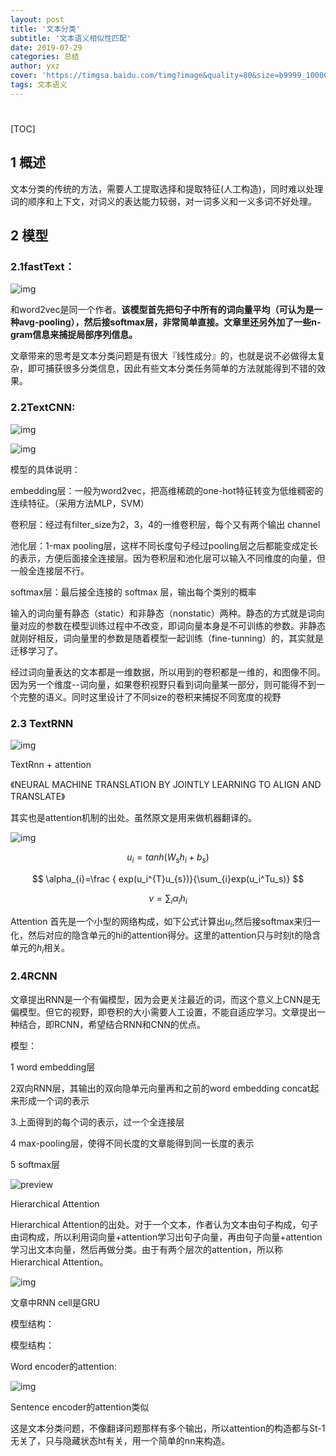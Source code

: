 ```yaml
---
layout: post
title: '文本分类'
subtitle: '文本语义相似性匹配'
date: 2019-07-29
categories: 总结
author: yxz
cover: 'https://timgsa.baidu.com/timg?image&quality=80&size=b9999_10000&sec=1564401601&di=65d4c18dbda45f33c82d458ffcead5e5&imgtype=jpg&er=1&src=http%3A%2F%2Fb-ssl.duitang.com%2Fuploads%2Fitem%2F201708%2F03%2F20170803153553_HZRPv.jpeg'
tags: 文本语义
---
```


# 

[TOC]



## 1 概述

文本分类的传统的方法，需要人工提取选择和提取特征(人工构造)，同时难以处理词的顺序和上下文，对词义的表达能力较弱，对一词多义和一义多词不好处理。



## 2 模型

### 2.1fastText：

![img](https://pic4.zhimg.com/80/v2-8e88ad8c42708993b0bf69fc0e44396b_hd.jpg)



和word2vec是同一个作者。**该模型首先把句子中所有的词向量平均（可认为是一种avg-pooling），然后接softmax层，非常简单直接。文章里还另外加了一些n-gram信息来捕捉局部序列信息。**

文章带来的思考是文本分类问题是有很大『线性成分』的，也就是说不必做得太复杂，即可捕获很多分类信息，因此有些文本分类任务简单的方法就能得到不错的效果。

### 2.2TextCNN:

![img](https://pic4.zhimg.com/80/v2-8786a5eb87f268c58195b2d8bf2fc36b_hd.jpg)

![img](https://pic4.zhimg.com/80/v2-5006f9d9b6581d1a1916ff9bdd164eb3_hd.jpg)

模型的具体说明：

embedding层：一般为word2vec，把高维稀疏的one-hot特征转变为低维稠密的连续特征。（采用方法MLP，SVM）

卷积层：经过有filter_size为2，3，4的一维卷积层，每个又有两个输出 channel

池化层：1-max pooling层，这样不同长度句子经过pooling层之后都能变成定长的表示，方便后面接全连接层。因为卷积层和池化层可以输入不同维度的向量，但一般全连接层不行。

softmax层：最后接全连接的 softmax 层，输出每个类别的概率



输入的词向量有静态（static）和非静态（nonstatic）两种。静态的方式就是词向量对应的参数在模型训练过程中不改变，即词向量本身是不可训练的参数。非静态就刚好相反，词向量里的参数是随着模型一起训练（fine-tunning）的，其实就是迁移学习了。



经过词向量表达的文本都是一维数据，所以用到的卷积都是一维的，和图像不同。因为另一个维度--词向量，如果卷积视野只看到词向量某一部分，则可能得不到一个完整的语义。同时这里设计了不同size的卷积来捕捉不同宽度的视野

### 2.3 TextRNN

![img](https://pic4.zhimg.com/80/v2-452e9f8e129ae7272ada3fc70babd753_hd.jpg)

TextRnn + attention

《NEURAL MACHINE TRANSLATION BY JOINTLY LEARNING TO
ALIGN AND TRANSLATE》

其实也是attention机制的出处。虽然原文是用来做机器翻译的。

![img](https://pic2.zhimg.com/80/v2-bd818ef1fd00c4c40273f1d7a902e581_hd.jpg)


$$
u_i=tanh(W_sh_i+b_s)
$$

$$
\alpha_{i}=\frac { exp(u_i^{T}u_{s})}{\sum_{i}exp(u_i^Tu_s)}
$$

$$
v=\sum_i\alpha_ih_i
$$

Attention 首先是一个小型的网络构成，如下公式计算出$u_i$,然后接softmax来归一化，然后对应的隐含单元的hi的attention得分。这里的attention只与时刻t的隐含单元的$h_i$相关。

### 2.4RCNN

文章提出RNN是一个有偏模型，因为会更关注最近的词，而这个意义上CNN是无偏模型。但它的视野，即卷积的大小需要人工设置，不能自适应学习。文章提出一种结合，即RCNN，希望结合RNN和CNN的优点。

模型：

1 word embedding层

2双向RNN层，其输出的双向隐单元向量再和之前的word embedding concat起来形成一个词的表示

3.上面得到的每个词的表示，过一个全连接层

4 max-pooling层，使得不同长度的文章能得到同一长度的表示

5 softmax层

![preview](https://pic3.zhimg.com/v2-0c331bfe2189278a11f3ee33f89181c2_r.jpg)

Hierarchical Attention

Hierarchical Attention的出处。对于一个文本，作者认为文本由句子构成，句子由词构成，所以利用词向量+attention学习出句子向量，再由句子向量+attention学习出文本向量，然后再做分类。由于有两个层次的attention，所以称Hierarchical Attention。

![img](https://pic1.zhimg.com/80/v2-a8a537295f99ea4b30ad34b3e86d608c_hd.jpg)

文章中RNN cell是GRU

模型结构：

模型结构：

Word encoder的attention:

![img](https://pic4.zhimg.com/80/v2-e41b317edd2f00b5bedd3496fdaf2e93_hd.jpg)

Sentence encoder的attention类似

这是文本分类问题，不像翻译问题那样有多个输出，所以attention的构造都与St-1无关了，只与隐藏状态ht有关，用一个简单的nn来构造。